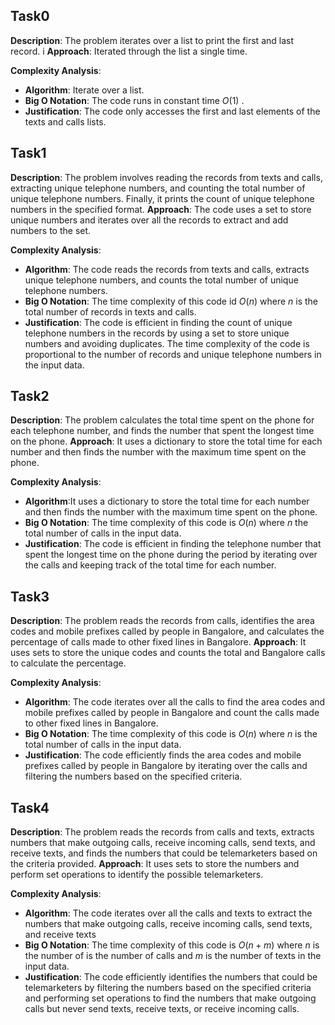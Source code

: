 ## Task0

**Description**: The problem iterates over a list to print the first and last record. i
**Approach**: Iterated through the list a single time.

**Complexity Analysis**:
- **Algorithm**: Iterate over a list.
- **Big O Notation**: The code runs in constant time $O(1)$ .
- **Justification**: The code only accesses the first and last elements of the texts and calls lists. 


## Task1

**Description**: The problem involves reading the records from texts and calls, extracting unique telephone numbers, and counting the total number of unique telephone numbers. Finally, it prints the count of unique telephone numbers in the specified format.
**Approach**: The code uses a set to store unique numbers and iterates over all the records to extract and add numbers to the set. 

**Complexity Analysis**:
- **Algorithm**: The code reads the records from texts and calls, extracts unique telephone numbers, and counts the total number of unique telephone numbers. 
- **Big O Notation**: The time complexity of this code id $O(n)$ where $n$ is the total number of records in texts and calls.
- **Justification**: The code is efficient in finding the count of unique telephone numbers in the records by using a set to store unique numbers and avoiding duplicates. The time complexity of the code is proportional to the number of records and unique telephone numbers in the input data.

## Task2

**Description**: The problem calculates the total time spent on the phone for each telephone number, and finds the number that spent the longest time on the phone. 
**Approach**: It uses a dictionary to store the total time for each number and then finds the number with the maximum time spent on the phone.

**Complexity Analysis**:
- **Algorithm**:It uses a dictionary to store the total time for each number and then finds the number with the maximum time spent on the phone.
- **Big O Notation**: The time complexity of this code is $O(n)$ where $n$ the total number of calls in the input data.
- **Justification**: The code is efficient in finding the telephone number that spent the longest time on the phone during the period by iterating over the calls and keeping track of the total time for each number. 

## Task3

**Description**: The problem reads the records from calls, identifies the area codes and mobile prefixes called by people in Bangalore, and calculates the percentage of calls made to other fixed lines in Bangalore. 
**Approach**: It uses sets to store the unique codes and counts the total and Bangalore calls to calculate the percentage.

**Complexity Analysis**:
- **Algorithm**:  The code iterates over all the calls to find the area codes and mobile prefixes called by people in Bangalore and count the calls made to other fixed lines in Bangalore.
- **Big O Notation**: The time complexity of this code is $O(n)$ where $n$ is the total number of calls in the input data.
- **Justification**: The code efficiently finds the area codes and mobile prefixes called by people in Bangalore by iterating over the calls and filtering the numbers based on the specified criteria.

## Task4

**Description**: The problem reads the records from calls and texts, extracts numbers that make outgoing calls, receive incoming calls, send texts, and receive texts, and finds the numbers that could be telemarketers based on the criteria provided. 
**Approach**: It uses sets to store the numbers and perform set operations to identify the possible telemarketers.

**Complexity Analysis**:
- **Algorithm**: The code iterates over all the calls and texts to extract the numbers that make outgoing calls, receive incoming calls, send texts, and receive texts
- **Big O Notation**: The time complexity of this code is $O(n + m)$ where $n$ is the number of is the number of calls and $m$ is the number of texts in the input data.
- **Justification**: The code efficiently identifies the numbers that could be telemarketers by filtering the numbers based on the specified criteria and performing set operations to find the numbers that make outgoing calls but never send texts, receive texts, or receive incoming calls.

